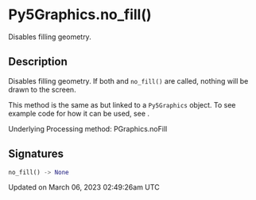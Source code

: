 # Py5Graphics.no_fill()

Disables filling geometry.

## Description

Disables filling geometry. If both [](py5graphics_no_stroke) and `no_fill()` are called, nothing will be drawn to the screen.

This method is the same as [](sketch_no_fill) but linked to a `Py5Graphics` object. To see example code for how it can be used, see [](sketch_no_fill).

Underlying Processing method: PGraphics.noFill

## Signatures

```python
no_fill() -> None
```

Updated on March 06, 2023 02:49:26am UTC
